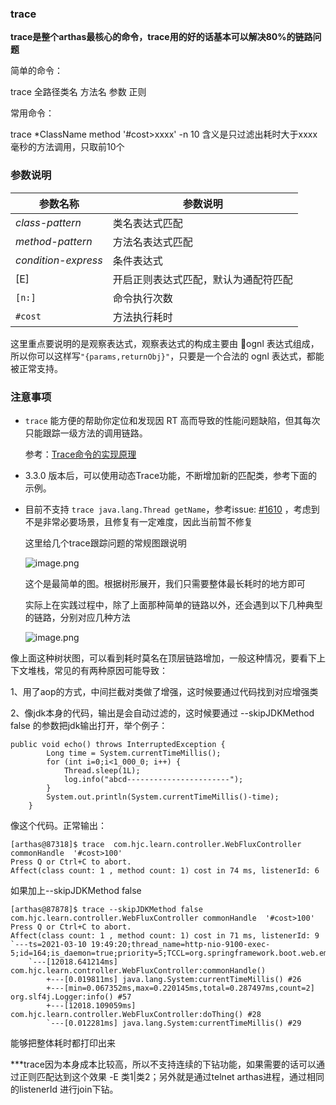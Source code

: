 ### trace

**trace是整个arthas最核心的命令，trace用的好的话基本可以解决80%的链路问题**

简单的命令：

trace 全路径类名 方法名 参数 正则

常用命令：

trace  *ClassName method '#cost>xxxx'  -n 10  含义是只过滤出耗时大于xxxx毫秒的方法调用，只取前10个

### 参数说明

| 参数名称            | 参数说明                             |
| ------------------- | ------------------------------------ |
| *class-pattern*     | 类名表达式匹配                       |
| *method-pattern*    | 方法名表达式匹配                     |
| *condition-express* | 条件表达式                           |
| [E]                 | 开启正则表达式匹配，默认为通配符匹配 |
| `[n:]`              | 命令执行次数                         |
| `#cost`             | 方法执行耗时                         |

这里重点要说明的是观察表达式，观察表达式的构成主要由 ognl 表达式组成，所以你可以这样写`"{params,returnObj}"`，只要是一个合法的 ognl 表达式，都能被正常支持。

### 注意事项

- `trace` 能方便的帮助你定位和发现因 RT 高而导致的性能问题缺陷，但其每次只能跟踪一级方法的调用链路。

  参考：[Trace命令的实现原理](https://github.com/alibaba/arthas/issues/597)

- 3.3.0 版本后，可以使用动态Trace功能，不断增加新的匹配类，参考下面的示例。

- 目前不支持 `trace java.lang.Thread getName`，参考issue: [#1610](https://github.com/alibaba/arthas/issues/1610) ，考虑到不是非常必要场景，且修复有一定难度，因此当前暂不修复

  

  这里给几个trace跟踪问题的常规图跟说明

  ![image.png](https://cdn.nlark.com/yuque/0/2021/png/264028/1610196934462-6647efb5-1c6e-4d39-b26e-4b5f0f3995fa.png?x-oss-process=image%2Fresize%2Cw_1500)

  这个是最简单的图。根据树形展开，我们只需要整体最长耗时的地方即可

  实际上在实践过程中，除了上面那种简单的链路以外，还会遇到以下几种典型的链路，分别对应几种方法

  ![image.png](https://cdn.nlark.com/yuque/0/2021/png/264028/1610198335402-9624cf8d-da5f-4008-933a-9e97e759dd70.png?x-oss-process=image%2Fresize%2Cw_746)



像上面这种树状图，可以看到耗时莫名在顶层链路增加，一般这种情况，要看下上下文堆栈，常见的有两种原因可能导致：

1、用了aop的方式，中间拦截对类做了增强，这时候要通过代码找到对应增强类

2、像jdk本身的代码，输出是会自动过滤的，这时候要通过  --skipJDKMethod false 的参数把jdk输出打开，举个例子：

```
public void echo() throws InterruptedException {
        Long time = System.currentTimeMillis();
        for (int i=0;i<1_000_0; i++) {
            Thread.sleep(1L);
            log.info("abcd-----------------------");
        }
        System.out.println(System.currentTimeMillis()-time);
    }
```

像这个代码。正常输出：

```
[arthas@87318]$ trace  com.hjc.learn.controller.WebFluxController commonHandle  '#cost>100'
Press Q or Ctrl+C to abort.
Affect(class count: 1 , method count: 1) cost in 74 ms, listenerId: 6
```



如果加上--skipJDKMethod false

```
[arthas@87878]$ trace --skipJDKMethod false  com.hjc.learn.controller.WebFluxController commonHandle  '#cost>100'
Press Q or Ctrl+C to abort.
Affect(class count: 1 , method count: 1) cost in 71 ms, listenerId: 9
`---ts=2021-03-10 19:49:20;thread_name=http-nio-9100-exec-5;id=164;is_daemon=true;priority=5;TCCL=org.springframework.boot.web.embedded.tomcat.TomcatEmbeddedWebappClassLoader@69b3886f
    `---[12018.641214ms] com.hjc.learn.controller.WebFluxController:commonHandle()
        +---[0.019811ms] java.lang.System:currentTimeMillis() #26
        +---[min=0.067352ms,max=0.220145ms,total=0.287497ms,count=2] org.slf4j.Logger:info() #57
        +---[12018.109059ms] com.hjc.learn.controller.WebFluxController:doThing() #28
        `---[0.012281ms] java.lang.System:currentTimeMillis() #29
```

能够把整体耗时都打印出来

***trace因为本身成本比较高，所以不支持连续的下钻功能，如果需要的话可以通过正则匹配达到这个效果 -E 类1|类2；另外就是通过telnet arthas进程，通过相同的listenerId 进行join下钻。

